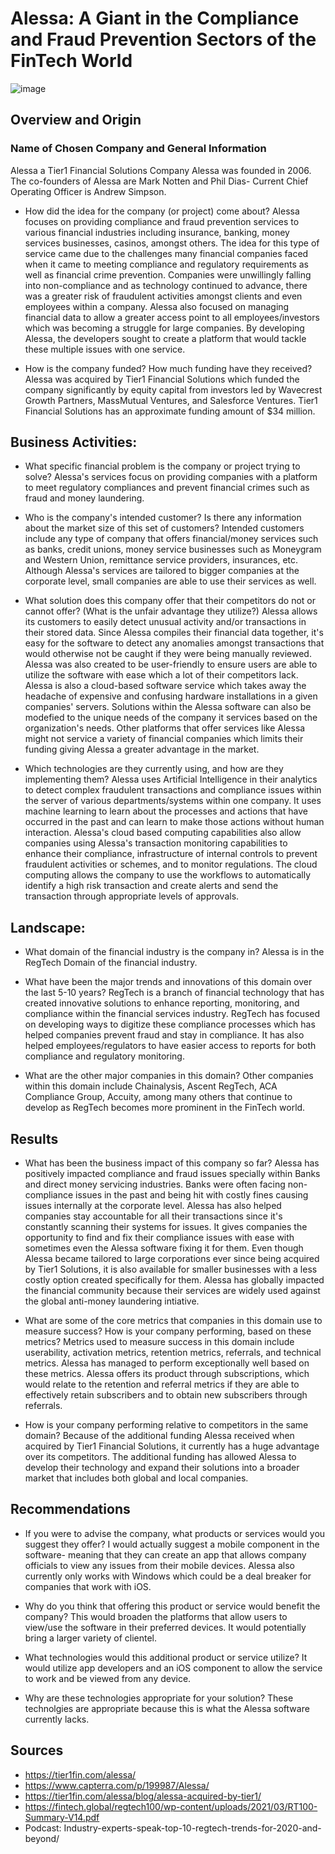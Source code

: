 # Alessa: A Giant in the Compliance and Fraud Prevention Sectors of the FinTech World

![image](https://user-images.githubusercontent.com/100542673/159208929-5751322e-71b6-497b-b075-e8a24387ffc8.png)


## Overview and Origin

### Name of Chosen Company and General Information

 Alessa a Tier1 Financial Solutions Company
 Alessa was founded in 2006.
 The co-founders of Alessa are Mark Notten and Phil Dias- Current Chief Operating Officer is Andrew Simpson.


* How did the idea for the company (or project) come about?
Alessa focuses on providing compliance and fraud prevention services to various financial industries including insurance, banking, money services businesses, casinos, amongst others. The idea for this type of service came due to the challenges many financial companies faced when it came to meeting compliance and regulatory requirements as well as financial crime prevention. Companies were unwillingly falling into non-compliance and as technology continued to advance, there was a greater risk of fraudulent activities amongst clients and even employees within a company. Alessa also focused on managing financial data to allow a greater access point to all employees/investors which was becoming a struggle for large companies. By developing Alessa, the developers sought to create a platform that would tackle these multiple issues with one service. 


* How is the company funded? How much funding have they received?
Alessa was acquired by Tier1 Financial Solutions which funded the company significantly by equity capital from investors led by Wavecrest Growth Partners, MassMutual Ventures, and Salesforce Ventures. Tier1 Financial Solutions has an approximate funding amount of $34 million. 


## Business Activities:

* What specific financial problem is the company or project trying to solve?
Alessa's services focus on providing companies with a platform to meet regulatory compliances and prevent financial crimes such as fraud and money laundering. 


* Who is the company's intended customer?  Is there any information about the market size of this set of customers?
Intended customers include any type of company that offers financial/money services such as banks, credit unions, money service businesses such as Moneygram and Western Union, remittance service providers, insurances, etc. Although Alessa's services are tailored to bigger companies at the corporate level, small companies are able to use their services as well.


* What solution does this company offer that their competitors do not or cannot offer? (What is the unfair advantage they utilize?)
Alessa allows its customers to easily detect unusual activity and/or transactions in their stored data. Since Alessa compiles their financial data together, it's easy for the software to detect any anomalies amongst transactions that would otherwise not be caught if they were being manually reviewed. Alessa was also created to be user-friendly to ensure users are able to utilize the software with ease which a lot of their competitors lack. Alessa is also a cloud-based software service which takes away the headache of expensive and confusing hardware installations in a given companies' servers. Solutions within the Alessa software can also be modefied to the unique needs of the company it services based on the organization's needs. Other platforms that offer services like Alessa might not service a variety of financial companies which limits their funding giving Alessa a greater advantage in the market. 


* Which technologies are they currently using, and how are they implementing them? 
Alessa uses Artificial Intelligence in their analytics to detect complex fraudulent transactions and compliance issues within the server of various departments/systems within one company. It uses machine learning to learn about the processes and actions that have occurred in the past and can learn to make those actions without human interaction. Alessa's cloud based computing capabilities also allow companies using Alessa's transaction monitoring capabilities to enhance their compliance, infrastructure of internal controls to prevent fraudulent activities or schemes, and to monitor regulations. The cloud computing allows the company to use the workflows to automatically identify a high risk transaction and create alerts and send the transaction through appropriate levels of approvals.


## Landscape:

* What domain of the financial industry is the company in?
Alessa is in the RegTech Domain of the financial industry. 


* What have been the major trends and innovations of this domain over the last 5-10 years?
RegTech is a branch of financial technology that has created innovative solutions to enhance reporting, monitoring, and compliance within the financial services industry. RegTech has focused on developing ways to digitize these compliance processes which has helped companies prevent fraud and stay in compliance. It has also helped employees/regulators to have easier access to reports for both compliance and regulatory monitoring. 


* What are the other major companies in this domain?
Other companies within this domain include Chainalysis, Ascent RegTech, ACA Compliance Group, Accuity, among many others that continue to develop as RegTech becomes more prominent in the FinTech world.



## Results

* What has been the business impact of this company so far?
Alessa has positively impacted compliance and fraud issues specially within Banks and direct money servicing industries. Banks were often facing non-compliance issues in the past and being hit with costly fines causing issues internally at the corporate level. Alessa has also helped companies stay accountable for all their transactions since it's constantly scanning their systems for issues. It gives companies the opportunity to find and fix their compliance issues with ease with sometimes even the Alessa software fixing it for them. Even though Alessa became tailored to large corporations ever since being acquired by Tier1 Solutions, it is also available for smaller businesses with a less costly option created specifically for them. Alessa has globally impacted the financial community because their services are widely used against the global anti-money laundering intiative. 

* What are some of the core metrics that companies in this domain use to measure success? How is your company performing, based on these metrics?
Metrics used to measure success in this domain include userability, activation metrics, retention metrics, referrals, and technical metrics. Alessa has managed to perform exceptionally well based on these metrics. Alessa offers its product through subscriptions, which would relate to the retention and referral metrics if they are able to effectively retain subscribers and to obtain new subscribers through referrals.

* How is your company performing relative to competitors in the same domain?
Because of the additional funding Alessa received when acquired by Tier1 Financial Solutions, it currently has a huge advantage over its competitors. The additional funding has allowed Alessa to develop their technology and expand their solutions into a broader market that includes both global and local companies. 


## Recommendations

* If you were to advise the company, what products or services would you suggest they offer? 
I would actually suggest a mobile component in the software- meaning that they can create an app that allows company officials to view any issues from their mobile devices. Alessa also currently only works with Windows which could be a deal breaker for companies that work with iOS. 

* Why do you think that offering this product or service would benefit the company?
This would broaden the platforms that allow users to view/use the software in their preferred devices. It would potentially bring a larger variety of clientel.

* What technologies would this additional product or service utilize?
It would utilize app developers and an iOS component to allow the service to work and be viewed from any device.

* Why are these technologies appropriate for your solution?
These technolgies are appropriate because this is what the Alessa software currently lacks. 


## Sources
* https://tier1fin.com/alessa/
* https://www.capterra.com/p/199987/Alessa/
* https://tier1fin.com/alessa/blog/alessa-acquired-by-tier1/
* https://fintech.global/regtech100/wp-content/uploads/2021/03/RT100-Summary-V14.pdf
* Podcast: Industry-experts-speak-top-10-regtech-trends-for-2020-and-beyond/


